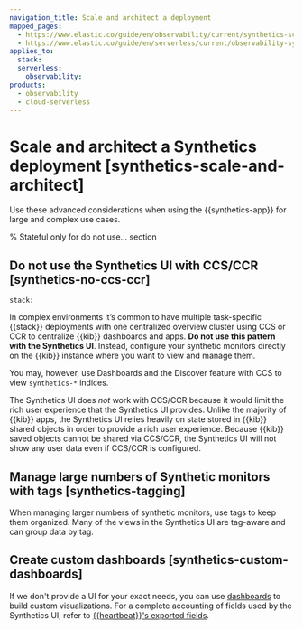 ```yaml
---
navigation_title: Scale and architect a deployment
mapped_pages:
  - https://www.elastic.co/guide/en/observability/current/synthetics-scale-and-architect.html
  - https://www.elastic.co/guide/en/serverless/current/observability-synthetics-scale-and-architect.html
applies_to:
  stack:
  serverless:
    observability:
products:
  - observability
  - cloud-serverless
---
```


# Scale and architect a Synthetics deployment [synthetics-scale-and-architect]

Use these advanced considerations when using the {{synthetics-app}} for large and complex use cases.

% Stateful only for do not use... section

## Do not use the Synthetics UI with CCS/CCR [synthetics-no-ccs-ccr]
```{applies_to}
stack:
```

In complex environments it’s common to have multiple task-specific {{stack}} deployments with one  centralized overview cluster using CCS or CCR to centralize {{kib}} dashboards and apps. **Do not use this pattern with the Synthetics UI**. Instead, configure your synthetic monitors directly on the {{kib}} instance where you want to view and manage them.

You may, however, use Dashboards and the Discover feature with CCS to view `synthetics-*` indices.

The Synthetics UI does *not* work with CCS/CCR because it would limit the rich user experience that the Synthetics UI provides. Unlike the majority of {{kib}} apps, the Synthetics UI relies heavily on state stored in {{kib}} shared objects in order to provide a rich user experience. Because {{kib}} saved objects cannot be shared via CCS/CCR, the Synthetics UI will not show any user data even if CCS/CCR is configured.

## Manage large numbers of Synthetic monitors with tags [synthetics-tagging]

When managing larger numbers of synthetic monitors, use tags to keep them organized. Many of the views in the Synthetics UI are tag-aware and can group data by tag.

## Create custom dashboards [synthetics-custom-dashboards]

If we don't provide a UI for your exact needs, you can use [dashboards](/explore-analyze/dashboards.md) to build custom visualizations. For a complete accounting of fields used by the Synthetics UI, refer to [{{heartbeat}}'s exported fields](beats://reference/heartbeat/exported-fields.md).